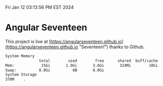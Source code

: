 Fri Jan 12 03:13:56 PM EST 2024

# Angular Seventeen


This project is live at [https://angularseventeen.github.io](https://angularseventeen.github.io "Seventeen!") thanks to Github.

```bash
System Memory
               total        used        free      shared  buff/cache   available
Mem:            15Gi       1.9Gi       3.6Gi       324Mi        10Gi        13Gi
Swap:          8.0Gi          0B       8.0Gi
System Storage
378M	.
```
```bash
